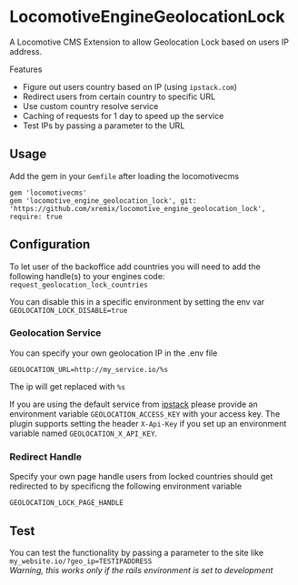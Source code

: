 # LocomotiveEngineGeolocationLock

A Locomotive CMS Extension to allow Geolocation Lock based on users IP address.

Features
- Figure out users country based on IP (using `ipstack.com`)
- Redirect users from certain country to specific URL
- Use custom country resolve service
- Caching of requests for 1 day to speed up the service
- Test IPs by passing a parameter to the URL


## Usage

Add the gem in your `Gemfile` after loading the locomotivecms

```
gem 'locomotivecms'
gem 'locomotive_engine_geolocation_lock', git: 'https://github.com/xremix/locomotive_engine_geolocation_lock', require: true
```

## Configuration

To let user of the backoffice add countries you will need to add the following handle(s) to your engines code:
`request_geolocation_lock_countries`

You can disable this in a specific environment by setting the env var `GEOLOCATION_LOCK_DISABLE=true`

### Geolocation Service
You can specify your own geolocation IP in the .env file
```
GEOLOCATION_URL=http://my_service.io/%s
```
The ip will get replaced with `%s`

If you are using the default service from [ipstack](https://ipstack.com/documentation) please provide an environment variable `GEOLOCATION_ACCESS_KEY` with your access key.
The plugin supports setting the header `X-Api-Key` if you set up an environment variable named `GEOLOCATION_X_API_KEY`.

### Redirect Handle
Specify your own page handle users from locked countries should get redirected to by specificng the following environment variable
```
GEOLOCATION_LOCK_PAGE_HANDLE
```

## Test
You can test the functionality by passing a parameter to the site like `my_website.io/?geo_ip=TESTIPADDRESS`  
*Warning, this works only if the rails environment is set to development*
